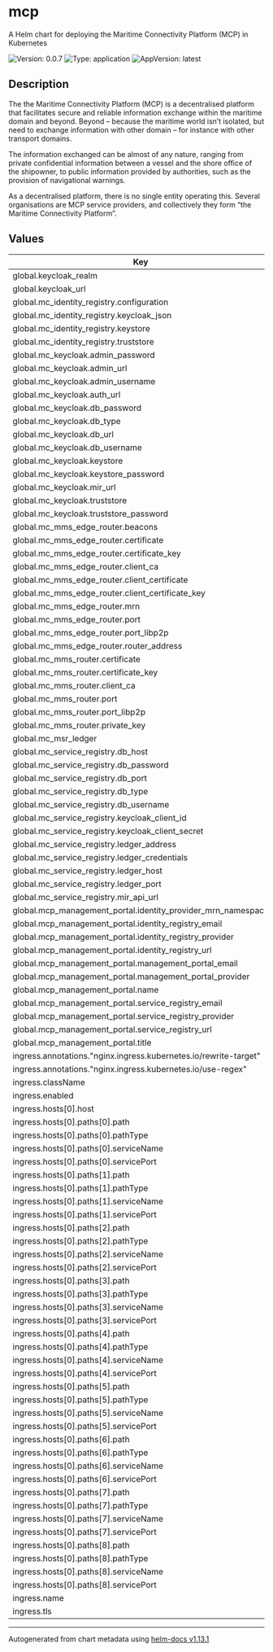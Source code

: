 # mcp

A Helm chart for deploying the Maritime Connectivity Platform (MCP) in Kubernetes

![Version: 0.0.7](https://img.shields.io/badge/Version-0.0.7-informational?style=flat-square) ![Type: application](https://img.shields.io/badge/Type-application-informational?style=flat-square) ![AppVersion: latest](https://img.shields.io/badge/AppVersion-latest-informational?style=flat-square)

## Description
The the Maritime Connectivity Platform (MCP) is a decentralised platform that
facilitates secure and reliable information exchange within the maritime domain
and beyond. Beyond – because the maritime world isn’t isolated, but need to
exchange information with other domain – for instance with other transport
domains.

The information exchanged can be almost of any nature, ranging from private
confidential information between a vessel and the shore office of the shipowner,
to public information provided by authorities, such as the provision of
navigational warnings.

As a decentralised platform, there is no single entity operating this. Several
organisations are MCP service providers, and collectively they form “the
Maritime Connectivity Platform”.

## Values

| Key | Type | Default | Description |
|-----|------|---------|-------------|
| global.keycloak_realm | string | `"MCP"` |  |
| global.keycloak_url | string | `"http://localhost/mcp"` |  |
| global.mc_identity_registry.configuration | string | `""` |  |
| global.mc_identity_registry.keycloak_json | string | `""` |  |
| global.mc_identity_registry.keystore | string | `""` |  |
| global.mc_identity_registry.truststore | string | `""` |  |
| global.mc_keycloak.admin_password | string | `"changeit"` |  |
| global.mc_keycloak.admin_url | string | `"http://localhost/mcp/auth"` |  |
| global.mc_keycloak.admin_username | string | `"admin"` |  |
| global.mc_keycloak.auth_url | string | `"http://localhost/mcp/auth"` |  |
| global.mc_keycloak.db_password | string | `"changeit"` |  |
| global.mc_keycloak.db_type | string | `"postgres"` |  |
| global.mc_keycloak.db_url | string | `"jdbc:postgresql://localhost/keycloak_mcp"` |  |
| global.mc_keycloak.db_username | string | `"admin"` |  |
| global.mc_keycloak.keystore | string | `""` |  |
| global.mc_keycloak.keystore_password | string | `"changeit"` |  |
| global.mc_keycloak.mir_url | string | `"http://localhost/mcp/mir"` |  |
| global.mc_keycloak.truststore | string | `""` |  |
| global.mc_keycloak.truststore_password | string | `"changeit"` |  |
| global.mc_mms_edge_router.beacons | string | `""` |  |
| global.mc_mms_edge_router.certificate | string | `""` |  |
| global.mc_mms_edge_router.certificate_key | string | `""` |  |
| global.mc_mms_edge_router.client_ca | string | `""` |  |
| global.mc_mms_edge_router.client_certificate | string | `""` |  |
| global.mc_mms_edge_router.client_certificate_key | string | `""` |  |
| global.mc_mms_edge_router.mrn | string | `"urn:mrn:mcp:device:idp1:org1:er"` |  |
| global.mc_mms_edge_router.port | int | `8080` |  |
| global.mc_mms_edge_router.port_libp2p | int | `9000` |  |
| global.mc_mms_edge_router.router_address | string | `"ws://localhost:8080"` |  |
| global.mc_mms_router.certificate | string | `""` |  |
| global.mc_mms_router.certificate_key | string | `""` |  |
| global.mc_mms_router.client_ca | string | `""` |  |
| global.mc_mms_router.port | int | `8080` |  |
| global.mc_mms_router.port_libp2p | int | `9000` |  |
| global.mc_mms_router.private_key | string | `""` |  |
| global.mc_msr_ledger | string | `nil` |  |
| global.mc_service_registry.db_host | string | `"localhost"` |  |
| global.mc_service_registry.db_password | string | `"changeit"` |  |
| global.mc_service_registry.db_port | int | `5432` |  |
| global.mc_service_registry.db_type | string | `"postgresql"` |  |
| global.mc_service_registry.db_username | string | `"admin"` |  |
| global.mc_service_registry.keycloak_client_id | string | `"mcpsvreg"` |  |
| global.mc_service_registry.keycloak_client_secret | string | `"changeit"` |  |
| global.mc_service_registry.ledger_address | string | `"0x000000000000000000000000000000000000000"` |  |
| global.mc_service_registry.ledger_credentials | string | `"xxxxxxxxxxxxxxxxxxxxxxxxxxxxxxxxxxxxxxxxxxxxxxxxxxxxxxxxxxxxxxxx"` |  |
| global.mc_service_registry.ledger_host | string | `"mc-msr-ledger.mcp"` |  |
| global.mc_service_registry.ledger_port | int | `8546` |  |
| global.mc_service_registry.mir_api_url | string | `"http://localhost/mcp/mir/oidc/api"` |  |
| global.mcp_management_portal.identity_provider_mrn_namespace | string | `"mcp"` |  |
| global.mcp_management_portal.identity_registry_email | string | `"test@email.org"` |  |
| global.mcp_management_portal.identity_registry_provider | string | `"Maritime Connectivity Platform"` |  |
| global.mcp_management_portal.identity_registry_url | string | `"https://localhost/mcp/mir"` |  |
| global.mcp_management_portal.management_portal_email | string | `"test@email.org"` |  |
| global.mcp_management_portal.management_portal_provider | string | `"Maritime Connectivity Platform"` |  |
| global.mcp_management_portal.name | string | `"MCP Testbed"` |  |
| global.mcp_management_portal.service_registry_email | string | `"test@email.org"` |  |
| global.mcp_management_portal.service_registry_provider | string | `"Maritime Connectivity Platform"` |  |
| global.mcp_management_portal.service_registry_url | string | `"https://mcp.grad-rrnav.pub/mcp/msr"` |  |
| global.mcp_management_portal.title | string | `"MCP Testbed - Test Environment"` |  |
| ingress.annotations."nginx.ingress.kubernetes.io/rewrite-target" | string | `"/$1$2"` |  |
| ingress.annotations."nginx.ingress.kubernetes.io/use-regex" | string | `"true"` |  |
| ingress.className | string | `"nginx"` |  |
| ingress.enabled | bool | `true` |  |
| ingress.hosts[0].host | string | `"localhost"` |  |
| ingress.hosts[0].paths[0].path | string | `"/mcp/(auth)(.*)"` |  |
| ingress.hosts[0].paths[0].pathType | string | `"ImplementationSpecific"` |  |
| ingress.hosts[0].paths[0].serviceName | string | `"mc-keycloak"` |  |
| ingress.hosts[0].paths[0].servicePort | int | `8090` |  |
| ingress.hosts[0].paths[1].path | string | `"/(mcp/mir)(.*)"` |  |
| ingress.hosts[0].paths[1].pathType | string | `"ImplementationSpecific"` |  |
| ingress.hosts[0].paths[1].serviceName | string | `"mc-identity-registry"` |  |
| ingress.hosts[0].paths[1].servicePort | int | `8443` |  |
| ingress.hosts[0].paths[2].path | string | `"/(mcp/msr)(.*)"` |  |
| ingress.hosts[0].paths[2].pathType | string | `"ImplementationSpecific"` |  |
| ingress.hosts[0].paths[2].serviceName | string | `"mc-service-registry"` |  |
| ingress.hosts[0].paths[2].servicePort | int | `8444` |  |
| ingress.hosts[0].paths[3].path | string | `"/(mcp/mms)(.*)"` |  |
| ingress.hosts[0].paths[3].pathType | string | `"ImplementationSpecific"` |  |
| ingress.hosts[0].paths[3].serviceName | string | `"mc-mms-router"` |  |
| ingress.hosts[0].paths[3].servicePort | int | `8080` |  |
| ingress.hosts[0].paths[4].path | string | `"/(mcp/mms-p2p)(.*)"` |  |
| ingress.hosts[0].paths[4].pathType | string | `"ImplementationSpecific"` |  |
| ingress.hosts[0].paths[4].serviceName | string | `"mc-mms-router"` |  |
| ingress.hosts[0].paths[4].servicePort | int | `9000` |  |
| ingress.hosts[0].paths[5].path | string | `"/(mcp/mms-edge)(.*)"` |  |
| ingress.hosts[0].paths[5].pathType | string | `"ImplementationSpecific"` |  |
| ingress.hosts[0].paths[5].serviceName | string | `"mc-mms-edgerouter"` |  |
| ingress.hosts[0].paths[5].servicePort | int | `8080` |  |
| ingress.hosts[0].paths[6].path | string | `"/(mcp/mms-edge-p2p)(.*)"` |  |
| ingress.hosts[0].paths[6].pathType | string | `"ImplementationSpecific"` |  |
| ingress.hosts[0].paths[6].serviceName | string | `"mc-mms-edgerouter"` |  |
| ingress.hosts[0].paths[6].servicePort | int | `9000` |  |
| ingress.hosts[0].paths[7].path | string | `"/mcp/ledger()(.*)"` |  |
| ingress.hosts[0].paths[7].pathType | string | `"ImplementationSpecific"` |  |
| ingress.hosts[0].paths[7].serviceName | string | `"mc-msr-ledger"` |  |
| ingress.hosts[0].paths[7].servicePort | int | `8545` |  |
| ingress.hosts[0].paths[8].path | string | `"/mcp/portal()(.*)"` |  |
| ingress.hosts[0].paths[8].pathType | string | `"ImplementationSpecific"` |  |
| ingress.hosts[0].paths[8].serviceName | string | `"mcp-management-portal"` |  |
| ingress.hosts[0].paths[8].servicePort | int | `4200` |  |
| ingress.name | string | `"mcp-ingress"` |  |
| ingress.tls | list | `[]` |  |

----------------------------------------------
Autogenerated from chart metadata using [helm-docs v1.13.1](https://github.com/norwoodj/helm-docs/releases/v1.13.1)
